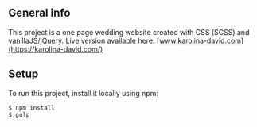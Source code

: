 ## General info
This project is a one page wedding website created with CSS (SCSS) and vanillaJS/jQuery. Live version available here:
[www.karolina-david.com](https://karolina-david.com/)
	
## Setup
To run this project, install it locally using npm:

```
$ npm install
$ gulp
```
